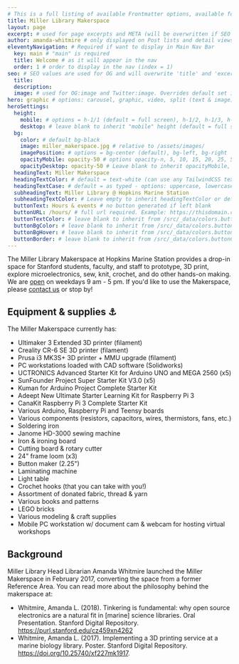```yaml
---
# This is a full listing of available Frontmatter options, available for any content (.md) file.
title: Miller Library Makerspace
layout: page
excerpt: # used for page excerpts and META (will be overwritten if SEO used below)
author: amanda-whitmire # only displayed on Post lists and detail views. Defaults to _data/meta.authorURL
eleventyNavigation: # Required if want to display in Main Nav Bar
  key: main # "main" is required
  title: Welcome # as it will appear in the nav
  order: 1 # order to display in the nav (index = 1)
seo: # SEO values are used for OG and will overwrite 'title' and 'excerpt' above
  title:
  description:
  image: # used for OG:image and Twitter:image. Overrides default set in _data/meta.siteImage
hero: graphic # options: carousel, graphic, video, split (text & image)
heroSettings:
  height:
    mobile: # options = h-1/1 (default = full screen), h-1/2, h-1/3, h-3/4, h-9/10, h-48 (12rem, 192px), h-56 (14rem, 224px), h-64 (16rem, 256px)
    desktop: # leave blank to inherit "mobile" height (default = full screen)
  bg:
    color: # default bg-black
    image: miller_makerspace.jpg # relative to /assets/images/
    imagePosition: # options = bg-center (default), bg-left, bg-right
    opacityMobile: opacity-50 # options opacity-n, 5, 10, 15, 20, 25, 50, 75, 100 (default)
    opacityDesktop: opacity-50 # Leave blank to inherit opacityMobile, use same options as opacityMobile
  headingText: Miller Makerspace
  headingTextColor: # default = text-white (can use any TailwindCSS text-[color]-[xxx])
  headingTextCase: # default = as typed - options: uppercase, lowercase, capitalize
  subheadingText: Miller Library @ Hopkins Marine Station
  subheadingTextColor: # Leave empty to inherit headingTextColor or default (text-white) or use any text-[color]-[xxx]
  buttonText: Hours & events # no button generated if left blank
  buttonURL: /hours/ # full url required. Example: https://thisdomain.com/somepage/
  buttonTextColor: # leave blank to inherit from /src/_data/colors.buttonCustom or buttonDefault
  buttonBgColor: # leave blank to inherit from /src/_data/colors.buttonCustom.bg or buttonDefault.bg
  buttonBgHover: # leave blank to inherit from /src/_data/colors.buttonCustom.bgHover or buttonDefault.bgHover
  buttonBorder: # leave blank to inherit from /src/_data/colors.buttonCustom.border or buttonDefault.border
---
```



The Miller Library Makerspace at Hopkins Marine Station provides a drop-in space for Stanford students, faculty, and staff to prototype, 3D print, explore microelectronics, sew, knit, crochet, and do other hands-on making. We are [open](hours) on weekdays 9 am - 5 pm. If you'd like to use the Makerspace, please [contact us](contact) or stop by!

## Equipment & supplies :anchor:
The Miller Makerspace currently has:

- Ultimaker 3 Extended 3D printer (filament)
- Creality CR-6 SE 3D printer (filament)
- Prusa i3 MK3S+ 3D printer + MMU upgrade (filament)
- PC workstations loaded with CAD software (Solidworks)
- UCTRONICS Advanced Starter Kit for Arduino UNO and MEGA 2560 (x5)
- SunFounder Project Super Starter Kit V3.0 (x5)
- Kuman for Arduino Project Complete Starter Kit
- Adeept New Ultimate Starter Learning Kit for Raspberry Pi 3
- CanaKit Raspberry Pi 3 Complete Starter Kit
- Various Arduino, Raspberry Pi and Teensy boards
- Various components (resistors, capacitors, wires, thermistors, fans, etc.)
- Soldering iron
- Janome HD-3000 sewing machine
- Iron & ironing board
- Cutting board & rotary cutter
- 24" frame loom (x3)
- Button maker (2.25")
- Laminating machine
- Light table
- Crochet hooks (that you can take with you!)
- Assortment of donated fabric, thread & yarn
- Various books and patterns
- LEGO bricks
- Various modeling & craft supplies
- Mobile PC workstation w/ document cam & webcam for hosting virtual workshops


## Background
Miller Library Head Librarian Amanda Whitmire launched the Miller Makerspace in February 2017, converting the space from a former Reference Area. You can read more about the philosophy behind the makerspace at:
- Whitmire, Amanda L. (2018). Tinkering is fundamental: why open source electronics are a natural fit in [marine] science libraries. Oral Presentation. Stanford Digital Repository. https://purl.stanford.edu/cz459xn4262
- Whitmire, Amanda L. (2017). Implementing a 3D printing service at a marine biology library. Poster. Stanford Digital Repository. https://doi.org/10.25740/xf227mk1917.
